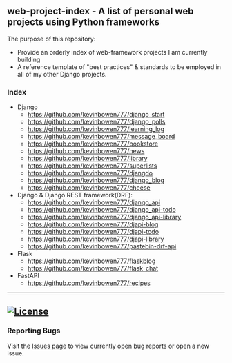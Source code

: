 ## web-project-index - A list of personal web projects using Python frameworks

The purpose of this repository: 

 - Provide an orderly index of web-framework projects I am currently building
 - A reference template of "best practices" & standards to be employed in
    all of my other Django projects.

### Index
 - Django
     - https://github.com/kevinbowen777/django_start
     - https://github.com/kevinbowen777/django_polls
     - https://github.com/kevinbowen777/learning_log
     - https://github.com/kevinbowen777/message_board
     - https://github.com/kevinbowen777/bookstore
     - https://github.com/kevinbowen777/news
     - https://github.com/kevinbowen777/library
     - https://github.com/kevinbowen777/superlists
     - https://github.com/kevinbowen777/djangdo
     - https://github.com/kevinbowen777/django_blog
     - https://github.com/kevinbowen777/cheese
 - Django & Django REST framework(DRF):
      - https://github.com/kevinbowen777/django_api
      - https://github.com/kevinbowen777/django_api-todo
      - https://github.com/kevinbowen777/django_api-library
      - https://github.com/kevinbowen777/djapi-blog
      - https://github.com/kevinbowen777/djapi-todo
      - https://github.com/kevinbowen777/djapi-library
      - https://github.com/kevinbowen777/pastebin-drf-api
 - Flask
      - https://github.com/kevinbowen777/flaskblog
      - https://github.com/kevinbowen777/flask_chat
 - FastAPI
      - https://github.com/kevinbowen777/recipes

---
[![License](https://img.shields.io/badge/license-MIT-green)](https://github.com/kevinbowen777/django_start/blob/master/LICENSE)
---
### Reporting Bugs

   Visit the [Issues page](https://github.com/kevinbowen777/django_start/issues)
      to view currently open bug reports or open a new issue.
